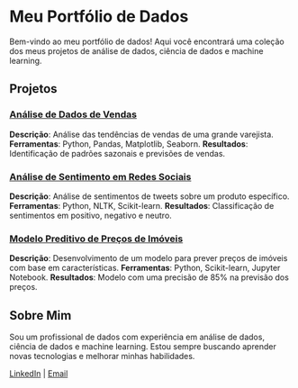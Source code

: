 # Meu Portfólio de Dados

Bem-vindo ao meu portfólio de dados! Aqui você encontrará uma coleção dos meus projetos de análise de dados, ciência de dados e machine learning.

## Projetos

### [Análise de Dados de Vendas](link-para-o-projeto)
**Descrição**: Análise das tendências de vendas de uma grande varejista.
**Ferramentas**: Python, Pandas, Matplotlib, Seaborn.
**Resultados**: Identificação de padrões sazonais e previsões de vendas.

### [Análise de Sentimento em Redes Sociais](link-para-o-projeto)
**Descrição**: Análise de sentimentos de tweets sobre um produto específico.
**Ferramentas**: Python, NLTK, Scikit-learn.
**Resultados**: Classificação de sentimentos em positivo, negativo e neutro.

### [Modelo Preditivo de Preços de Imóveis](link-para-o-projeto)
**Descrição**: Desenvolvimento de um modelo para prever preços de imóveis com base em características.
**Ferramentas**: Python, Scikit-learn, Jupyter Notebook.
**Resultados**: Modelo com uma precisão de 85% na previsão dos preços.

## Sobre Mim

Sou um profissional de dados com experiência em análise de dados, ciência de dados e machine learning. Estou sempre buscando aprender novas tecnologias e melhorar minhas habilidades.

[LinkedIn](link-para-seu-linkedin) | [Email](mailto:seu-email)
